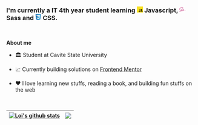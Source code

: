 ### I'm currently a IT 4th year student learning ![Javscript](./assets/img/javascript.png)        Javascript, ![Sass](./assets/img/sass.png) Sass and ![CSS](./assets/img/css3.png) CSS. 

<br />

**About me** 
-  🏛️ Student at Cavite State University 

- 📈 Currently building solutions on [Frontend Mentor](ontendmentor.io/home)

- ❤️ I love learning new stuffs, reading a book, and building fun stuffs on the web

<br />

| <a href="https://github.com/loifloro/github-readme-stats"><img align="center" src="https://github-readme-stats.vercel.app/api?username=loifloro&show_icons=true&include_all_commits=true&theme=midnight-purple&hide_border=true" alt="Loi's github stats" /></a> | <a href="https://github.com/loifloro/github-readme-stats"><img align="center" src="https://github-readme-stats.vercel.app/api/top-langs/?username=loifloro&layout=compact&theme=midnight-purple&hide_border=false" /></a> |
| ------------- | ------------- |

<!-- <code><img height="20" alt="javascript" src="https://raw.githubusercontent.com/github/explore/80688e429a7d4ef2fca1e82350fe8e3517d3494d/topics/javascript/javascript.png"></code>
<code><img height="20" alt="typescript" src="https://raw.githubusercontent.com/github/explore/80688e429a7d4ef2fca1e82350fe8e3517d3494d/topics/typescript/typescript.png"></code>
<code><img height="20" alt="react" src="https://raw.githubusercontent.com/github/explore/80688e429a7d4ef2fca1e82350fe8e3517d3494d/topics/react/react.png"></code>
<code><img height="20" alt="graphql" src="https://raw.githubusercontent.com/github/explore/5c058a388828bb5fde0bcafd4bc867b5bb3f26f3/topics/graphql/graphql.png"></code>
<code><img height="20" alt="nodejs" src="https://raw.githubusercontent.com/github/explore/80688e429a7d4ef2fca1e82350fe8e3517d3494d/topics/nodejs/nodejs.png"></code>    -->